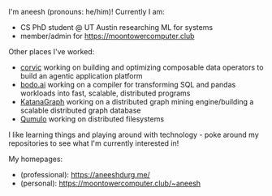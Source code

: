 I'm aneesh (pronouns: he/him)! Currently I am:

+ CS PhD student @ UT Austin researching ML for systems
+ member/admin for <https://moontowercomputer.club>

Other places I've worked:
  + [corvic](https://corvic.ai) working on building and optimizing composable data operators to build an agentic application platform
  + [bodo.ai](https://bodo.ai) working on a compiler for transforming SQL and pandas workloads into fast, scalable, distributed programs
  + [KatanaGraph](https://github.com/KatanaGraph/) working on a distributed graph mining engine/building a scalable distributed graph database
  + [Qumulo](https://qumulo.com/) working on distributed filesystems

I like learning things and playing around with technology - poke around my repositories to see what I'm currently interested in!

My homepages:
+ (professional): <https://aneeshdurg.me/>
+ (personal): <https://moontowercomputer.club/~aneesh> 

<!--
**aneeshdurg/aneeshdurg** is a ✨ _special_ ✨ repository because its `README.md` (this file) appears on your GitHub profile.

Here are some ideas to get you started:

- 🔭 I’m currently working on ...
- 🌱 I’m currently learning ...
- 👯 I’m looking to collaborate on ...
- 🤔 I’m looking for help with ...
- 💬 Ask me about ...
- 📫 How to reach me: ...
- 😄 Pronouns: ...
- ⚡ Fun fact: ...
-->
